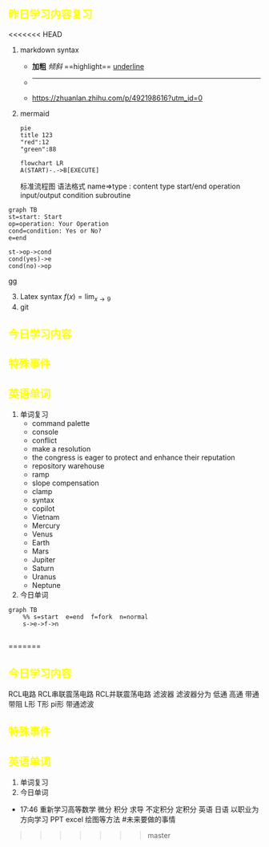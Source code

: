 ## <font color="yellow">昨日学习内容复习</font>
<<<<<<< HEAD
1. markdown syntax
	- **加粗**  *倾斜*  ==highlight==  <u> underline</U>
	- ***
	- https://zhuanlan.zhihu.com/p/492198616?utm_id=0
1. mermaid
	``` mermaid
	pie
	title 123
	"red":12
	"green":88
	```
	``` mermaid
	flowchart LR
	A(START)-.->B[EXECUTE]

	```

	标准流程图
	语法格式 name=>type : content
	type 
	start/end
	operation
	input/output
	condition
	subroutine
	
	
	
	
	
	

	
	
```mermaid
graph TB
st=start: Start
op=operation: Your Operation
cond=condition: Yes or No?
e=end

st->op->cond
cond(yes)->e
cond(no)->op
```
<i class="icon-share"></i> gg

3. Latex syntax
 $f(x )={\lim_{x \to 9}}$
 4. git 
## <font color="yellow">今日学习内容</font>
## <font color="yellow">特殊事件</font>
## <font color="yellow">英语单词</font>
1. 单词复习
	- command palette
	- console
	- conflict
	- make a resolution
	- the congress is eager to protect and enhance their reputation
	- repository warehouse
	- ramp
	- slope compensation
	- clamp
	- syntax
	- copilot
	- Vietnam
	- Mercury
	- Venus
	- Earth
	- Mars
	- Jupiter
	- Saturn
	- Uranus
	- Neptune
1. 今日单词



```mermaid
graph TB
    %% s=start  e=end  f=fork  n=normal
    s->e->f->n
 
```

=======
## <font color="yellow">今日学习内容</font>
RCL电路 RCL串联震荡电路 RCL并联震荡电路
滤波器 滤波器分为 低通 高通 带通 带阻
L形 T形 pi形 带通滤波 
## <font color="yellow">特殊事件</font>
## <font color="yellow">英语单词</font>
1. 单词复习
2. 今日单词



- 17:46 重新学习高等数学 微分 积分  求导  不定积分 定积分 英语 日语 以职业为方向学习 PPT excel  绘图等方法 #未来要做的事情
>>>>>>> master
